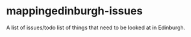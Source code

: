 # mappingedinburgh-issues

A list of issues/todo list of things that need to be looked at in Edinburgh.

